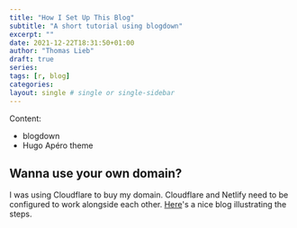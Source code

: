 ```yaml
---
title: "How I Set Up This Blog"
subtitle: "A short tutorial using blogdown"
excerpt: ""
date: 2021-12-22T18:31:50+01:00
author: "Thomas Lieb"
draft: true
series:
tags: [r, blog]
categories:
layout: single # single or single-sidebar
---
```


Content:
* blogdown
* Hugo Apéro theme



## Wanna use your own domain?

I was using Cloudflare to buy my domain. Cloudflare and Netlify need to be configured to work alongside each other. [Here](https://jaketrent.com/post/cloudflare-dns-netlify-host)'s a nice blog illustrating the steps.
